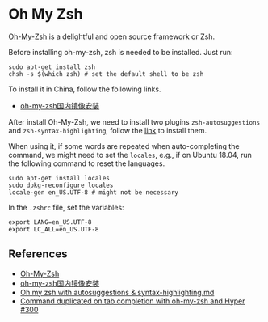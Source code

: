 # Oh My Zsh

[Oh-My-Zsh](https://ohmyz.sh/) is a delightful and open source framework or Zsh.

Before installing oh-my-zsh, zsh is needed to be installed. Just run:

```shell
sudo apt-get install zsh
chsh -s $(which zsh) # set the default shell to be zsh
```

To install it in China, follow the following links.

- [oh-my-zsh国内镜像安装](https://igmainc.github.io/2021/04/17/oh-my-zsh%E5%9B%BD%E5%86%85%E9%95%9C%E5%83%8F%E5%AE%89%E8%A3%85.html)

After install Oh-My-Zsh, we need to install two plugins `zsh-autosuggestions` and `zsh-syntax-highlighting`, follow the [link](https://gist.github.com/dogrocker/1efb8fd9427779c827058f873b94df95) to install them.

When using it, if some words are repeated when auto-completing the command, we might need to set the `locales`, e.g., if on Ubuntu 18.04, run the following command to reset the languages.

```shell
sudo apt-get install locales
sudo dpkg-reconfigure locales
locale-gen en_US.UTF-8 # might not be necessary
```

In the `.zshrc`  file, set the variables:

```shell
export LANG=en_US.UTF-8
export LC_ALL=en_US.UTF-8
```

## References

- [Oh-My-Zsh](https://ohmyz.sh/)
- [oh-my-zsh国内镜像安装](https://igmainc.github.io/2021/04/17/oh-my-zsh%E5%9B%BD%E5%86%85%E9%95%9C%E5%83%8F%E5%AE%89%E8%A3%85.html)
- [Oh my zsh with autosuggestions & syntax-highlighting.md](https://gist.github.com/dogrocker/1efb8fd9427779c827058f873b94df95)
- [Command duplicated on tab completion with oh-my-zsh and Hyper #300](https://github.com/sindresorhus/pure/issues/300)
